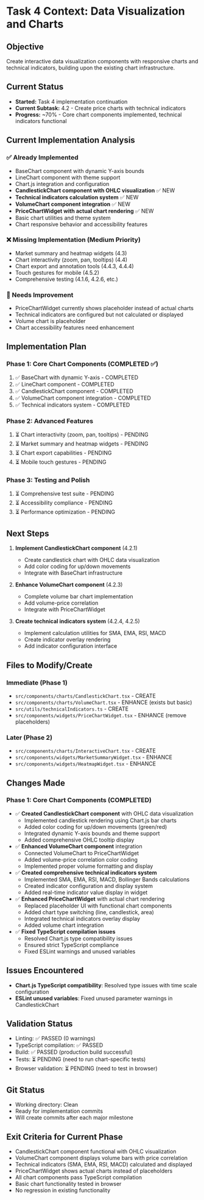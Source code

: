 # Task 4 Context: Data Visualization and Charts

## Objective

Create interactive data visualization components with responsive charts and technical indicators, building upon the existing chart infrastructure.

## Current Status

- **Started:** Task 4 implementation continuation
- **Current Subtask:** 4.2 - Create price charts with technical indicators
- **Progress:** ~70% - Core chart components implemented, technical indicators functional

## Current Implementation Analysis

### ✅ Already Implemented

- BaseChart component with dynamic Y-axis bounds
- LineChart component with theme support
- Chart.js integration and configuration
- **CandlestickChart component with OHLC visualization** ✅ NEW
- **Technical indicators calculation system** ✅ NEW
- **VolumeChart component integration** ✅ NEW
- **PriceChartWidget with actual chart rendering** ✅ NEW
- Basic chart utilities and theme system
- Chart responsive behavior and accessibility features

### ❌ Missing Implementation (Medium Priority)

- Market summary and heatmap widgets (4.3)
- Chart interactivity (zoom, pan, tooltips) (4.4)
- Chart export and annotation tools (4.4.3, 4.4.4)
- Touch gestures for mobile (4.5.2)
- Comprehensive testing (4.1.6, 4.2.6, etc.)

### 🔧 Needs Improvement

- PriceChartWidget currently shows placeholder instead of actual charts
- Technical indicators are configured but not calculated or displayed
- Volume chart is placeholder
- Chart accessibility features need enhancement

## Implementation Plan

### Phase 1: Core Chart Components (COMPLETED ✅)

1. ✅ BaseChart with dynamic Y-axis - COMPLETED
2. ✅ LineChart component - COMPLETED
3. ✅ CandlestickChart component - COMPLETED
4. ✅ VolumeChart component integration - COMPLETED
5. ✅ Technical indicators system - COMPLETED

### Phase 2: Advanced Features

1. ⏳ Chart interactivity (zoom, pan, tooltips) - PENDING
2. ⏳ Market summary and heatmap widgets - PENDING
3. ⏳ Chart export capabilities - PENDING
4. ⏳ Mobile touch gestures - PENDING

### Phase 3: Testing and Polish

1. ⏳ Comprehensive test suite - PENDING
2. ⏳ Accessibility compliance - PENDING
3. ⏳ Performance optimization - PENDING

## Next Steps

1. **Implement CandlestickChart component** (4.2.1)
   - Create candlestick chart with OHLC data visualization
   - Add color coding for up/down movements
   - Integrate with BaseChart infrastructure

2. **Enhance VolumeChart component** (4.2.3)
   - Complete volume bar chart implementation
   - Add volume-price correlation
   - Integrate with PriceChartWidget

3. **Create technical indicators system** (4.2.4, 4.2.5)
   - Implement calculation utilities for SMA, EMA, RSI, MACD
   - Create indicator overlay rendering
   - Add indicator configuration interface

## Files to Modify/Create

### Immediate (Phase 1)

- `src/components/charts/CandlestickChart.tsx` - CREATE
- `src/components/charts/VolumeChart.tsx` - ENHANCE (exists but basic)
- `src/utils/technicalIndicators.ts` - CREATE
- `src/components/widgets/PriceChartWidget.tsx` - ENHANCE (remove placeholders)

### Later (Phase 2)

- `src/components/charts/InteractiveChart.tsx` - CREATE
- `src/components/widgets/MarketSummaryWidget.tsx` - ENHANCE
- `src/components/widgets/HeatmapWidget.tsx` - ENHANCE

## Changes Made

### Phase 1: Core Chart Components (COMPLETED)

- ✅ **Created CandlestickChart component** with OHLC data visualization
  - Implemented candlestick rendering using Chart.js bar charts
  - Added color coding for up/down movements (green/red)
  - Integrated dynamic Y-axis bounds and theme support
  - Added comprehensive OHLC tooltip display
- ✅ **Enhanced VolumeChart component** integration
  - Connected VolumeChart to PriceChartWidget
  - Added volume-price correlation color coding
  - Implemented proper volume formatting and display
- ✅ **Created comprehensive technical indicators system**
  - Implemented SMA, EMA, RSI, MACD, Bollinger Bands calculations
  - Created indicator configuration and display system
  - Added real-time indicator value display in widget
- ✅ **Enhanced PriceChartWidget** with actual chart rendering
  - Replaced placeholder UI with functional chart components
  - Added chart type switching (line, candlestick, area)
  - Integrated technical indicators overlay display
  - Added volume chart integration
- ✅ **Fixed TypeScript compilation issues**
  - Resolved Chart.js type compatibility issues
  - Ensured strict TypeScript compliance
  - Fixed ESLint warnings and unused variables

## Issues Encountered

- **Chart.js TypeScript compatibility**: Resolved type issues with time scale configuration
- **ESLint unused variables**: Fixed unused parameter warnings in CandlestickChart

## Validation Status

- Linting: ✅ PASSED (0 warnings)
- TypeScript compilation: ✅ PASSED
- Build: ✅ PASSED (production build successful)
- Tests: ⏳ PENDING (need to run chart-specific tests)
- Browser validation: ⏳ PENDING (need to test in browser)

## Git Status

- Working directory: Clean
- Ready for implementation commits
- Will create commits after each major milestone

## Exit Criteria for Current Phase

- CandlestickChart component functional with OHLC visualization
- VolumeChart component displays volume bars with price correlation
- Technical indicators (SMA, EMA, RSI, MACD) calculated and displayed
- PriceChartWidget shows actual charts instead of placeholders
- All chart components pass TypeScript compilation
- Basic chart functionality tested in browser
- No regression in existing functionality
